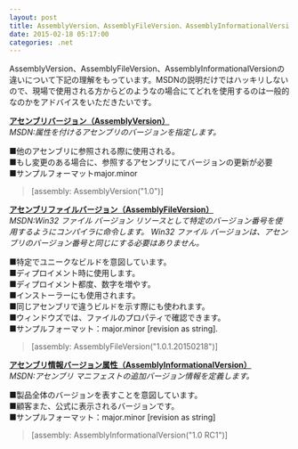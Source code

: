 ```yaml
---
layout: post
title: AssemblyVersion、AssemblyFileVersion、AssemblyInformationalVersionの違いについて
date: 2015-02-18 05:17:00
categories: .net
---
```

<p>AssemblyVersion、AssemblyFileVersion、AssemblyInformationalVersionの違いについて下記の理解をもっています。MSDNの説明だけではハッキリしないので、現場で使用される方からどのようなの場合にてどれを使用するのは一般的なのかをアドバイスをいただきたいです。</p>

<p><strong><a href="https://msdn.microsoft.com/ja-jp/library/system.reflection.assemblyversionattribute.aspx" rel="nofollow">アセンブリバージョン（AssemblyVersion）</a></strong><br>
<em>MSDN:属性を付けるアセンブリのバージョンを指定します。</em></p>

<p>■他のアセンブリに参照される際に使用される。<br>
■もし変更のある場合に、参照するアセンブリにてバージョンの更新が必要<br>
■サンプルフォーマットmajor.minor</p>

<blockquote>
  <p>[assembly: AssemblyVersion("1.0")]</p>
</blockquote>

<p><strong><a href="https://msdn.microsoft.com/ja-jp/library/system.reflection.assemblyfileversionattribute.aspx" rel="nofollow">アセンブリファイルバージョン（AssemblyFileVersion）</a></strong><br>
<em>MSDN:Win32 ファイル バージョン リソースとして特定のバージョン番号を使用するようにコンパイラに命令します。 Win32 ファイル バージョンは、アセンブリのバージョン番号と同じにする必要はありません。</em></p>

<p>■特定でユニークなビルドを意図しています。<br>
■ディプロイメント時に使用します。<br>
■ディプロイメント都度、数字を増やす。<br>
■インストーラーにも使用されます。<br>
■同じアセンブリで違うビルドを示す際にも使われます。<br>
■ウィンドウズでは、ファイルのプロパティで確認できます。<br>
■サンプルフォーマット：major.minor [revision as string].</p>

<blockquote>
  <p>[assembly: AssemblyFileVersion("1.0.1.20150218")]</p>
</blockquote>

<p><strong><a href="https://msdn.microsoft.com/ja-jp/library/system.reflection.assemblyinformationalversionattribute.aspx" rel="nofollow">アセンブリ情報バージョン属性（AssemblyInformationalVersion）</a></strong><br>
<em>MSDN:アセンブリ マニフェストの追加バージョン情報を定義します。</em></p>

<p>■製品全体のバージョンを表すことを意図しています。<br>
■顧客また、公式に表示されるバージョンです。<br>
■サンプルフォーマット：major.minor [revision as string]</p>

<blockquote>
  <p>[assembly: AssemblyInformationalVersion("1.0 RC1")]</p>
</blockquote>
